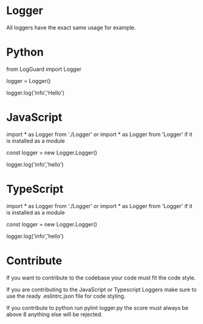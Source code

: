# Logger 

All loggers have the exact same usage for example.

# Python

  from LogGuard import Logger
  
  logger = Logger()

  logger.log('info','Hello')

# JavaScript

  import * as Logger from './Logger' or import * as Logger from 'Logger' if it is installed as a module
  
  const logger = new Logger.Logger()

  logger.log('info','hello')

# TypeScript

  import * as Logger from './Logger' or import * as Logger from 'Logger' if it is installed as a module
  
  const logger = new Logger.Logger()

  logger.log('info','hello')

# Contribute

If you want to contribute to the codebase your code must fit the code style.

If you are contributing to the JavaScript or Typescript Loggers make sure to use the ready .eslintrc.json file for code styling.

If you contribute to python run pylint logger.py the score must always be above 8 anything else will be rejected.
